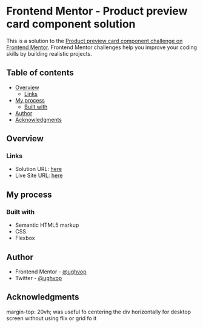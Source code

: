 # Frontend Mentor - Product preview card component solution

This is a solution to the [Product preview card component challenge on Frontend Mentor](https://www.frontendmentor.io/challenges/product-preview-card-component-GO7UmttRfa). Frontend Mentor challenges help you improve your coding skills by building realistic projects. 

## Table of contents

- [Overview](#overview)
  - [Links](#links)
- [My process](#my-process)
  - [Built with](#built-with)
- [Author](#author)
- [Acknowledgments](#acknowledgments)

## Overview

### Links

- Solution URL: [here](https://www.frontendmentor.io/solutions/product-preview-card-component-vanilla-css-just-a-hint-of-flex-zJMWV_wr6E)
- Live Site URL: [here](https://ughvop.github.io/product-preview-card-component-main/)


## My process

### Built with

- Semantic HTML5 markup
- CSS 
- Flexbox


## Author

- Frontend Mentor - [@ughvop](https://www.frontendmentor.io/profile/ughvop)
- Twitter - [@ughvop](https://www.twitter.com/ughvop)


## Acknowledgments

margin-top: 20vh; was useful fo centering the div horizontally for desktop screen without using flix or grid fo it



